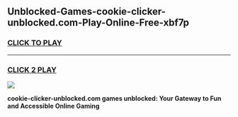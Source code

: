 
## Unblocked-Games-cookie-clicker-unblocked.com-Play-Online-Free-xbf7p
<h3>
<a href="https://premium76.site?title=cookie-clicker-unblocked.com&ref=26A">CLICK TO PLAY</a></h3>
<hr>

<h3>
<a href="https://premium76.site?title=cookie-clicker-unblocked.com&ref=26A">CLICK 2 PLAY</a>
  
</h3>

<a href="https://premium76.site?title=cookie-clicker-unblocked.com&ref=26A"><img src="https://clearcache.store/games.png"></a>


**cookie-clicker-unblocked.com games unblocked: Your Gateway to Fun and Accessible Online Gaming**
